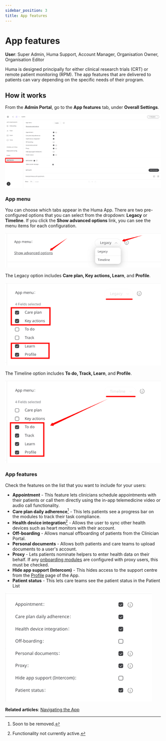 ```yaml
---
sidebar_position: 3
title: App features 
---
```

# App features
**User**: Super Admin, Huma Support, Account Manager, Organisation Owner, Organisation Editor

Huma is designed principally for either clinical research trials (CRT) or remote patient monitoring (RPM). The app features that are delivered to patients can vary depending on the specific needs of their program. 
## How it works​
From the **Admin Portal**, go to the **App features** tab, under **Overall Settings**.

![image](./assets/AppFeatures01.png)

### App menu
You can choose which tabs appear in the Huma App. There are two pre-configured options that you can select from the dropdown: **Legacy** or **Timeline**. If you click the **Show advanced options** link, you can see the menu items for each configuration. 

![image](./assets/AppFeatures02.png)

The Legacy option includes **Care plan, Key actions, Learn**, and **Profile**.

![image](./assets/AppFeatures03.png)

The Timeline option includes **To do, Track, Learn**, and **Profile**.

![image](./assets/AppFeatures04.png)

### App features
Check the features on the list that you want to include for your users:
- **Appointment** - This feature lets clinicians schedule appointments with their patients or call them directly using the in-app telemedicine video or audio call functionality.
- **Care plan daily adherence**[^1] - This lets patients see a progress bar on the modules to track their task compliance.
- **Health device integration**[^2] - Allows the user to sync other health devices such as heart monitors with their account.
- **Off-boarding** - Allows manual offboarding of patients from the Clinician Portal.
- **Personal documents** - Allows both patients and care teams to upload documents to a user's account.
- **Proxy** - Lets patients nominate helpers to enter health data on their behalf. If any [onboarding modules](../configuring-the-user-onboarding/onboarding-setup.md) are configured with proxy users, this must be checked.
- **Hide app support (Intercom)** - This hides access to the support centre from the [Profile](../../../huma-app/getting-started/personal-information-account-settings.md) page of the App.  
- **Patient status** - This lets care teams see the patient status in the Patient List

![image](./assets/AppFeatures05.png)

[^1]: Soon to be removed.
[^2]: Functionality not currently active.

**Related articles**: [Navigating the App](../../../huma-app/getting-started/navigating-the-app.md)
